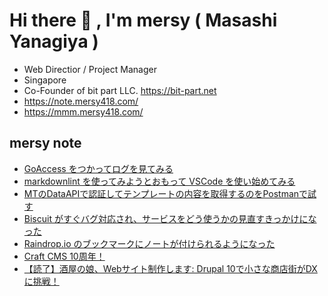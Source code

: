 # Hi there 👋 , I'm mersy ( Masashi Yanagiya )

- Web Directior / Project Manager
- Singapore
- Co-Founder of bit part LLC. https://bit-part.net
- https://note.mersy418.com/
- https://mmm.mersy418.com/

## mersy note
<!-- BLOG-POST-LIST:START -->
- [GoAccess をつかってログを見てみる](https://note.mersy418.com/article/goaccess-access-log?utm_source=feed)
- [markdownlint を使ってみようとおもって VSCode を使い始めてみる](https://note.mersy418.com/article/vscode-markdownlint?utm_source=feed)
- [MTのDataAPIで認証してテンプレートの内容を取得するのをPostmanで試す](https://note.mersy418.com/article/postman-mt-dataapi-variables?utm_source=feed)
- [Biscuit がすぐバグ対応され、サービスをどう使うかの見直すきっかけになった](https://note.mersy418.com/article/biscuit-bugfix-1-2-29?utm_source=feed)
- [Raindrop.io のブックマークにノートが付けられるようになった](https://note.mersy418.com/article/raindrop-io-bookmark-notes?utm_source=feed)
- [Craft CMS 10周年！](https://note.mersy418.com/article/craft-cms-10周年?utm_source=feed)
- [【読了】酒屋の娘、Webサイト制作します: Drupal 10で小さな商店街がDXに挑戦！](https://note.mersy418.com/article/book-b0c5f3mvp4?utm_source=feed)
<!-- BLOG-POST-LIST:END -->
